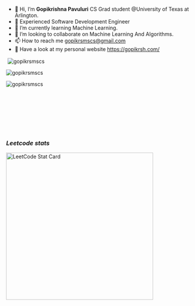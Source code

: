 - 👋 Hi, I’m **Gopikrishna Pavuluri** CS Grad student @University of Texas at Arlington.
- 👀 Experienced Software Development Engineer
- 🌱 I’m currently learning Machine Learning.
- 💞️ I’m looking to collaborate on Machine Learning And Algorithms.
- 📫 How to reach me gopikrsmscs@gmail.com
- 👀 Have a look at my personal website https://gopikrsh.com/

<p>&nbsp;<img align="center" src="https://github-readme-stats.vercel.app/api?username=gopikrsmscs&theme=algolia&show_icons=true&locale=en" alt="gopikrsmscs" /></p>

<p><img align="center" src="https://github-readme-streak-stats.herokuapp.com/?user=gopikrsmscs&theme=algolia" alt="gopikrsmscs" /></p>
<p><img align="left" src="https://github-readme-stats.vercel.app/api/top-langs?username=gopikrsmscs&theme=algolia&show_icons=true&locale=en&layout=compact" alt="gopikrsmscs" /></p><br/><br/><br/><br/><br/><br/><br/><br/>


### ***Leetcode stats***
<p><img alt="LeetCode Stat Card" src="https://apu5rh8gxk.execute-api.us-east-1.amazonaws.com/default/leetcode-stats?username=gopikrishna_p&theme=dark" width="400"/></p>




